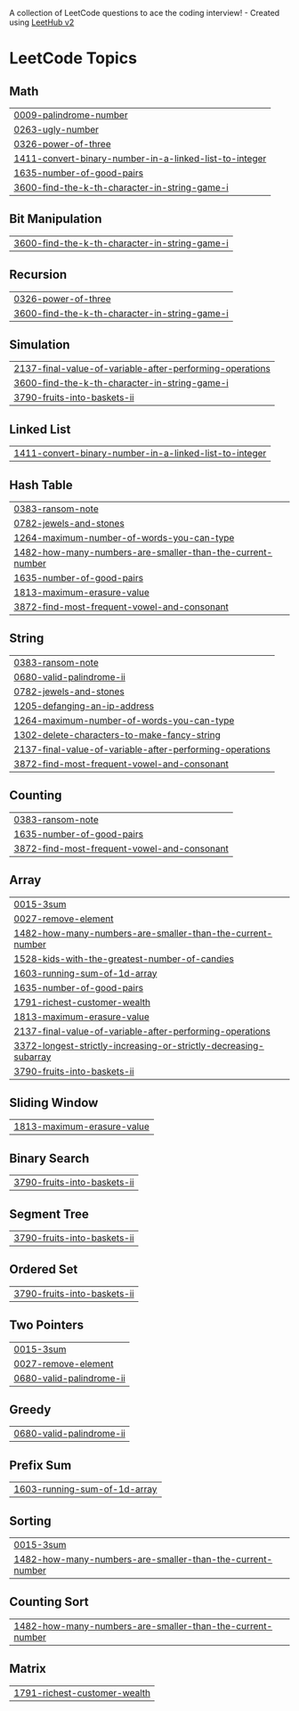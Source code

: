 A collection of LeetCode questions to ace the coding interview! - Created using [LeetHub v2](https://github.com/arunbhardwaj/LeetHub-2.0)
<!---LeetCode Topics Start-->
# LeetCode Topics
## Math
|  |
| ------- |
| [0009-palindrome-number](https://github.com/yazhiniii20/Leetcode-Daily-Problems/tree/master/0009-palindrome-number) |
| [0263-ugly-number](https://github.com/yazhiniii20/Leetcode-Daily-Problems/tree/master/0263-ugly-number) |
| [0326-power-of-three](https://github.com/yazhiniii20/Leetcode-Daily-Problems/tree/master/0326-power-of-three) |
| [1411-convert-binary-number-in-a-linked-list-to-integer](https://github.com/yazhiniii20/Leetcode-Daily-Problems/tree/master/1411-convert-binary-number-in-a-linked-list-to-integer) |
| [1635-number-of-good-pairs](https://github.com/yazhiniii20/Leetcode-Daily-Problems/tree/master/1635-number-of-good-pairs) |
| [3600-find-the-k-th-character-in-string-game-i](https://github.com/yazhiniii20/Leetcode-Daily-Problems/tree/master/3600-find-the-k-th-character-in-string-game-i) |
## Bit Manipulation
|  |
| ------- |
| [3600-find-the-k-th-character-in-string-game-i](https://github.com/yazhiniii20/Leetcode-Daily-Problems/tree/master/3600-find-the-k-th-character-in-string-game-i) |
## Recursion
|  |
| ------- |
| [0326-power-of-three](https://github.com/yazhiniii20/Leetcode-Daily-Problems/tree/master/0326-power-of-three) |
| [3600-find-the-k-th-character-in-string-game-i](https://github.com/yazhiniii20/Leetcode-Daily-Problems/tree/master/3600-find-the-k-th-character-in-string-game-i) |
## Simulation
|  |
| ------- |
| [2137-final-value-of-variable-after-performing-operations](https://github.com/yazhiniii20/Leetcode-Daily-Problems/tree/master/2137-final-value-of-variable-after-performing-operations) |
| [3600-find-the-k-th-character-in-string-game-i](https://github.com/yazhiniii20/Leetcode-Daily-Problems/tree/master/3600-find-the-k-th-character-in-string-game-i) |
| [3790-fruits-into-baskets-ii](https://github.com/yazhiniii20/Leetcode-Daily-Problems/tree/master/3790-fruits-into-baskets-ii) |
## Linked List
|  |
| ------- |
| [1411-convert-binary-number-in-a-linked-list-to-integer](https://github.com/yazhiniii20/Leetcode-Daily-Problems/tree/master/1411-convert-binary-number-in-a-linked-list-to-integer) |
## Hash Table
|  |
| ------- |
| [0383-ransom-note](https://github.com/yazhiniii20/Leetcode-Daily-Problems/tree/master/0383-ransom-note) |
| [0782-jewels-and-stones](https://github.com/yazhiniii20/Leetcode-Daily-Problems/tree/master/0782-jewels-and-stones) |
| [1264-maximum-number-of-words-you-can-type](https://github.com/yazhiniii20/Leetcode-Daily-Problems/tree/master/1264-maximum-number-of-words-you-can-type) |
| [1482-how-many-numbers-are-smaller-than-the-current-number](https://github.com/yazhiniii20/Leetcode-Daily-Problems/tree/master/1482-how-many-numbers-are-smaller-than-the-current-number) |
| [1635-number-of-good-pairs](https://github.com/yazhiniii20/Leetcode-Daily-Problems/tree/master/1635-number-of-good-pairs) |
| [1813-maximum-erasure-value](https://github.com/yazhiniii20/Leetcode-Daily-Problems/tree/master/1813-maximum-erasure-value) |
| [3872-find-most-frequent-vowel-and-consonant](https://github.com/yazhiniii20/Leetcode-Daily-Problems/tree/master/3872-find-most-frequent-vowel-and-consonant) |
## String
|  |
| ------- |
| [0383-ransom-note](https://github.com/yazhiniii20/Leetcode-Daily-Problems/tree/master/0383-ransom-note) |
| [0680-valid-palindrome-ii](https://github.com/yazhiniii20/Leetcode-Daily-Problems/tree/master/0680-valid-palindrome-ii) |
| [0782-jewels-and-stones](https://github.com/yazhiniii20/Leetcode-Daily-Problems/tree/master/0782-jewels-and-stones) |
| [1205-defanging-an-ip-address](https://github.com/yazhiniii20/Leetcode-Daily-Problems/tree/master/1205-defanging-an-ip-address) |
| [1264-maximum-number-of-words-you-can-type](https://github.com/yazhiniii20/Leetcode-Daily-Problems/tree/master/1264-maximum-number-of-words-you-can-type) |
| [1302-delete-characters-to-make-fancy-string](https://github.com/yazhiniii20/Leetcode-Daily-Problems/tree/master/1302-delete-characters-to-make-fancy-string) |
| [2137-final-value-of-variable-after-performing-operations](https://github.com/yazhiniii20/Leetcode-Daily-Problems/tree/master/2137-final-value-of-variable-after-performing-operations) |
| [3872-find-most-frequent-vowel-and-consonant](https://github.com/yazhiniii20/Leetcode-Daily-Problems/tree/master/3872-find-most-frequent-vowel-and-consonant) |
## Counting
|  |
| ------- |
| [0383-ransom-note](https://github.com/yazhiniii20/Leetcode-Daily-Problems/tree/master/0383-ransom-note) |
| [1635-number-of-good-pairs](https://github.com/yazhiniii20/Leetcode-Daily-Problems/tree/master/1635-number-of-good-pairs) |
| [3872-find-most-frequent-vowel-and-consonant](https://github.com/yazhiniii20/Leetcode-Daily-Problems/tree/master/3872-find-most-frequent-vowel-and-consonant) |
## Array
|  |
| ------- |
| [0015-3sum](https://github.com/yazhiniii20/Leetcode-Daily-Problems/tree/master/0015-3sum) |
| [0027-remove-element](https://github.com/yazhiniii20/Leetcode-Daily-Problems/tree/master/0027-remove-element) |
| [1482-how-many-numbers-are-smaller-than-the-current-number](https://github.com/yazhiniii20/Leetcode-Daily-Problems/tree/master/1482-how-many-numbers-are-smaller-than-the-current-number) |
| [1528-kids-with-the-greatest-number-of-candies](https://github.com/yazhiniii20/Leetcode-Daily-Problems/tree/master/1528-kids-with-the-greatest-number-of-candies) |
| [1603-running-sum-of-1d-array](https://github.com/yazhiniii20/Leetcode-Daily-Problems/tree/master/1603-running-sum-of-1d-array) |
| [1635-number-of-good-pairs](https://github.com/yazhiniii20/Leetcode-Daily-Problems/tree/master/1635-number-of-good-pairs) |
| [1791-richest-customer-wealth](https://github.com/yazhiniii20/Leetcode-Daily-Problems/tree/master/1791-richest-customer-wealth) |
| [1813-maximum-erasure-value](https://github.com/yazhiniii20/Leetcode-Daily-Problems/tree/master/1813-maximum-erasure-value) |
| [2137-final-value-of-variable-after-performing-operations](https://github.com/yazhiniii20/Leetcode-Daily-Problems/tree/master/2137-final-value-of-variable-after-performing-operations) |
| [3372-longest-strictly-increasing-or-strictly-decreasing-subarray](https://github.com/yazhiniii20/Leetcode-Daily-Problems/tree/master/3372-longest-strictly-increasing-or-strictly-decreasing-subarray) |
| [3790-fruits-into-baskets-ii](https://github.com/yazhiniii20/Leetcode-Daily-Problems/tree/master/3790-fruits-into-baskets-ii) |
## Sliding Window
|  |
| ------- |
| [1813-maximum-erasure-value](https://github.com/yazhiniii20/Leetcode-Daily-Problems/tree/master/1813-maximum-erasure-value) |
## Binary Search
|  |
| ------- |
| [3790-fruits-into-baskets-ii](https://github.com/yazhiniii20/Leetcode-Daily-Problems/tree/master/3790-fruits-into-baskets-ii) |
## Segment Tree
|  |
| ------- |
| [3790-fruits-into-baskets-ii](https://github.com/yazhiniii20/Leetcode-Daily-Problems/tree/master/3790-fruits-into-baskets-ii) |
## Ordered Set
|  |
| ------- |
| [3790-fruits-into-baskets-ii](https://github.com/yazhiniii20/Leetcode-Daily-Problems/tree/master/3790-fruits-into-baskets-ii) |
## Two Pointers
|  |
| ------- |
| [0015-3sum](https://github.com/yazhiniii20/Leetcode-Daily-Problems/tree/master/0015-3sum) |
| [0027-remove-element](https://github.com/yazhiniii20/Leetcode-Daily-Problems/tree/master/0027-remove-element) |
| [0680-valid-palindrome-ii](https://github.com/yazhiniii20/Leetcode-Daily-Problems/tree/master/0680-valid-palindrome-ii) |
## Greedy
|  |
| ------- |
| [0680-valid-palindrome-ii](https://github.com/yazhiniii20/Leetcode-Daily-Problems/tree/master/0680-valid-palindrome-ii) |
## Prefix Sum
|  |
| ------- |
| [1603-running-sum-of-1d-array](https://github.com/yazhiniii20/Leetcode-Daily-Problems/tree/master/1603-running-sum-of-1d-array) |
## Sorting
|  |
| ------- |
| [0015-3sum](https://github.com/yazhiniii20/Leetcode-Daily-Problems/tree/master/0015-3sum) |
| [1482-how-many-numbers-are-smaller-than-the-current-number](https://github.com/yazhiniii20/Leetcode-Daily-Problems/tree/master/1482-how-many-numbers-are-smaller-than-the-current-number) |
## Counting Sort
|  |
| ------- |
| [1482-how-many-numbers-are-smaller-than-the-current-number](https://github.com/yazhiniii20/Leetcode-Daily-Problems/tree/master/1482-how-many-numbers-are-smaller-than-the-current-number) |
## Matrix
|  |
| ------- |
| [1791-richest-customer-wealth](https://github.com/yazhiniii20/Leetcode-Daily-Problems/tree/master/1791-richest-customer-wealth) |
<!---LeetCode Topics End-->